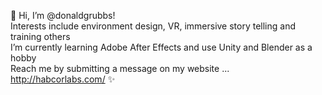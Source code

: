 👋 Hi, I’m @donaldgrubbs!  
    Interests include environment design, VR, immersive story telling and training others  
    I’m currently learning Adobe After Effects and use Unity and Blender as a hobby  
    Reach me by submitting a message on my website ... http://habcorlabs.com/ ✨

